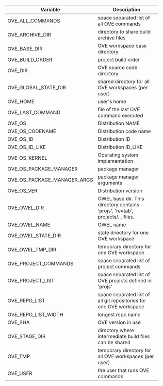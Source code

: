| Variable                     | Description
|-|-|
| OVE_ALL_COMMANDS             | space separated list of all OVE commands                                       |
| OVE_ARCHIVE_DIR              | directory to share build archive files                                         |
| OVE_BASE_DIR                 | OVE workspace base directory                                                   |
| OVE_BUILD_ORDER              | project build order                                                            |
| OVE_DIR                      | OVE source code directory                                                      |
| OVE_GLOBAL_STATE_DIR         | shared directory for all OVE workspaces (per user)                             |
| OVE_HOME                     | user's home                                                                    |
| OVE_LAST_COMMAND             | file of the last OVE command executed                                          |
| OVE_OS                       | Distribution NAME                                                              |
| OVE_OS_CODENAME              | Distribution code name                                                         |
| OVE_OS_ID                    | Distribution ID                                                                |
| OVE_OS_ID_LIKE               | Distribution ID_LIKE                                                           |
| OVE_OS_KERNEL                | Operating system implementation                                                |
| OVE_OS_PACKAGE_MANAGER       | package manager                                                                |
| OVE_OS_PACKAGE_MANAGER_ARGS  | package manager arguments                                                      |
| OVE_OS_VER                   | Distribution version                                                           |
| OVE_OWEL_DIR                 | OWEL base dir. This directory contains 'projs', 'revtab', projects/... files.  |
| OVE_OWEL_NAME                | OWEL name                                                                      |
| OVE_OWEL_STATE_DIR           | state directory for one OVE workspace                                          |
| OVE_OWEL_TMP_DIR             | temporary directory for one OVE workspace                                      |
| OVE_PROJECT_COMMANDS         | space separated list of project commands                                       |
| OVE_PROJECT_LIST             | space separated list of OVE projects defined in 'projs'                        |
| OVE_REPO_LIST                | space separated list of all git repositories for one OVE workspace             |
| OVE_REPO_LIST_WIDTH          | longest repo name                                                              |
| OVE_SHA                      | OVE version in use                                                             |
| OVE_STAGE_DIR                | directory where intermediate build files can be shared                         |
| OVE_TMP                      | temporary directory for all OVE workspaces (per user)                          |
| OVE_USER                     | the user that runs OVE commands                                                |
